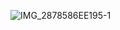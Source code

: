 
![IMG_2878586EE195-1](https://github.com/user-attachments/assets/910b640d-87a9-4390-8d65-38a2c13cbd16)
